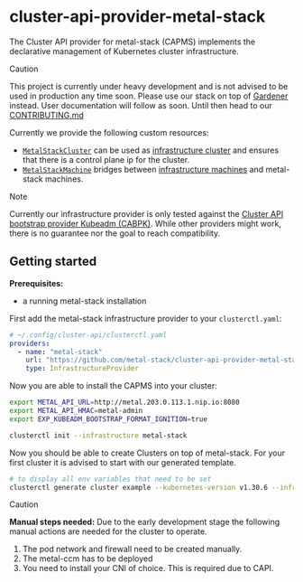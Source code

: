 # cluster-api-provider-metal-stack

The Cluster API provider for metal-stack (CAPMS) implements the declarative management of Kubernetes cluster infrastructure.

> [!CAUTION]
> This project is currently under heavy development and is not advised to be used in production any time soon.
> Please use our stack on top of [Gardener](https://docs.metal-stack.io/stable/installation/deployment/#Gardener-with-metal-stack) instead.
> User documentation will follow as soon. Until then head to our [CONTRIBUTING.md](/CONTRIBUTING.md)

Currently we provide the following custom resources:

- [`MetalStackCluster`](./api/v1alpha1/metalstackcluster_types.go) can be used as [infrastructure cluster](https://cluster-api.sigs.k8s.io/developer/providers/contracts/infra-cluster) and ensures that there is a control plane ip for the cluster.
- [`MetalStackMachine`](./api/v1alpha1/metalstackmachine_types.go) bridges between [infrastructure machines](https://cluster-api.sigs.k8s.io/developer/providers/contracts/infra-machine) and metal-stack machines.

> [!note]
> Currently our infrastructure provider is only tested against the [Cluster API bootstrap provider Kubeadm (CABPK)](https://cluster-api.sigs.k8s.io/tasks/bootstrap/kubeadm-bootstrap/index.html?highlight=kubeadm#cluster-api-bootstrap-provider-kubeadm).
> While other providers might work, there is no guarantee nor the goal to reach compatibility.

## Getting started

**Prerequisites:**

- a running metal-stack installation

First add the metal-stack infrastructure provider to your `clusterctl.yaml`:

```yaml
# ~/.config/cluster-api/clusterctl.yaml
providers:
  - name: "metal-stack"
    url: "https://github.com/metal-stack/cluster-api-provider-metal-stack/releases/latest/download/infrastructure-components.yaml"
    type: InfrastructureProvider
```

Now you are able to install the CAPMS into your cluster:

```bash
export METAL_API_URL=http://metal.203.0.113.1.nip.io:8080
export METAL_API_HMAC=metal-admin
export EXP_KUBEADM_BOOTSTRAP_FORMAT_IGNITION=true

clusterctl init --infrastructure metal-stack
```

Now you should be able to create Clusters on top of metal-stack.
For your first cluster it is advised to start with our generated template.

```bash
# to display all env variables that need to be set
clusterctl generate cluster example --kubernetes-version v1.30.6 --infrastructure metal-stack --list-variables
```

> [!CAUTION]
> **Manual steps needed:**
> Due to the early development stage the following manual actions are needed for the cluster to operate.

1. The pod network and firewall need to be created manually.
2. The metal-ccm has to be deployed
3. You need to install your CNI of choice. This is required due to CAPI.
